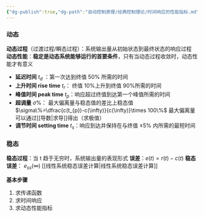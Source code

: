```yaml
---
{"dg-publish":true,"dg-path":"自动控制原理/经典控制理论/时间响应的性能指标.md","permalink":"/自动控制原理/经典控制理论/时间响应的性能指标/","dgPassFrontmatter":true,"noteIcon":"","created":"2024-04-16T13:01:27.406+08:00","updated":"2025-04-13T15:21:03.987+08:00"}
---
```



### 动态
**动态过程**（过渡过程/瞬态过程）：系统输出量从初始状态到最终状态的响应过程
**动态性能**：**稳定是动态系统能够运行的首要条件**，只有当动态过程收敛时，动态性能才有意义

- **延迟时间**  $t_{d}$ ：第一次达到终值 $50\%$ 所需的时间
- **上升时间 rise time**  $t_{r}$： 终值 10%上升到终值 90%所需的时间
- **峰值时间 peak time**  $t_{p}$：响应超过终值到达第一个峰值所需的时间
- **超调量** $\sigma\%$：   最大偏离量与稳态值的差比上稳态值  $\sigma\%=\dfrac{c(t_{p})-c(\infty)}{c(\infty)}\times 100\%$
	最大偏离量可以通过[[导数\|求导]]得出（求极值）
- **调节时间 setting time**  $t_{s}$：响应到达并保持在与终值 $\pm5\%$ 内所需的最短时间
### 稳态
**稳态过程**：当 t 趋于无穷时，系统输出量的表现形式
**误差**：$e(t)=r(t)-c(t)$
**稳态误差**：   $e_{ss}(\infty)$  [[线性系统稳态误差计算\|线性系统稳态误差计算]]

**基本步骤**
1. 求传递函数
2. 求时间响应
3. 求动态性能指标 

